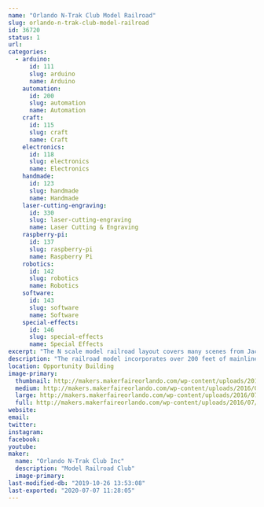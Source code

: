 ```yaml
---
name: "Orlando N-Trak Club Model Railroad"
slug: orlando-n-trak-club-model-railroad
id: 36720
status: 1
url: 
categories:
  - arduino:
      id: 111
      slug: arduino
      name: Arduino
    automation:
      id: 200
      slug: automation
      name: Automation
    craft:
      id: 115
      slug: craft
      name: Craft
    electronics:
      id: 118
      slug: electronics
      name: Electronics
    handmade:
      id: 123
      slug: handmade
      name: Handmade
    laser-cutting-engraving:
      id: 330
      slug: laser-cutting-engraving
      name: Laser Cutting & Engraving
    raspberry-pi:
      id: 137
      slug: raspberry-pi
      name: Raspberry Pi
    robotics:
      id: 142
      slug: robotics
      name: Robotics
    software:
      id: 143
      slug: software
      name: Software
    special-effects:
      id: 146
      slug: special-effects
      name: Special Effects
excerpt: "The N scale model railroad layout covers many scenes from Jacksonville, FL to Folkston, GA."
description: "The railroad model incorporates over 200 feet of mainline track depicting the route from Jacksonville, FL to Folkston, GA. Visitors drive trains past many well known landmarks, across rivers and thru wooded pine forests. Operation features such as control signals and crossing gates are controlled by various state of the art electronic technologies including Arduinos and Raspberry Pi. See and run trains on this national award winning layout"
location: Opportunity Building
image-primary:
  thumbnail: http://makers.makerfaireorlando.com/wp-content/uploads/2016/07/Maker-Faire-B-150x150.jpg
  medium: http://makers.makerfaireorlando.com/wp-content/uploads/2016/07/Maker-Faire-B-300x148.jpg
  large: http://makers.makerfaireorlando.com/wp-content/uploads/2016/07/Maker-Faire-B-1024x506.jpg
  full: http://makers.makerfaireorlando.com/wp-content/uploads/2016/07/Maker-Faire-B.jpg
website: 
email: 
twitter: 
instagram: 
facebook: 
youtube: 
maker:
  name: "Orlando N-Trak Club Inc"
  description: "Model Railroad Club"
  image-primary: 
last-modified-db: "2019-10-26 13:53:08"
last-exported: "2020-07-07 11:28:05"
---
```

